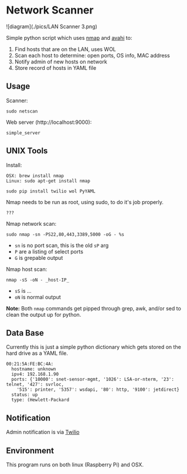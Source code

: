 # Network Scanner

![diagram](./pics/LAN Scanner 3.png)

Simple python script which uses [nmap](http://) and [avahi](http://www.avahi.org) to:

1. Find hosts that are on the LAN, uses WOL
2. Scan each host to determine: open ports, OS info, MAC address
3. Notify admin of new hosts on network
4. Store record of hosts in YAML file

## Usage

Scanner:

	sudo netscan

Web server (http://localhost:9000):

	simple_server

## UNIX Tools

Install:

	OSX: brew install nmap
	Linux: sudo apt-get install nmap

	sudo pip install twilio wol PyYAML

Nmap needs to be run as root, using sudo, to do it's job properly.

	???

Nmap network scan:

	sudo nmap -sn -PS22,80,443,3389,5000 -oG - %s 

* `sn` is no port scan, this is the old `sP` arg
* `P` are a listing of select ports
* `G` is grepable output

Nmap host scan:

	nmap -sS -oN - _host-IP_

* `sS` is ...
* `oN` is normal output

**Note:** Both `nmap` commands get pipped through grep, awk, and/or sed to clean the output up for python.

## Data Base

Currently this is just a simple python dictionary which gets stored on the hard drive as a YAML file.

	00:21:5A:FE:BC:4A:
	  hostname: unknown
	  ipv4: 192.168.1.90
	  ports: {'10000': snet-sensor-mgmt, '1026': LSA-or-nterm, '23': telnet, '427': svrloc,
		'515': printer, '5357': wsdapi, '80': http, '9100': jetdirect}
	  status: up
	  type: (Hewlett-Packard

## Notification

Admin notification is via [Twilio](http://)

## Environment

This program runs on both linux (Raspberry Pi) and OSX.

